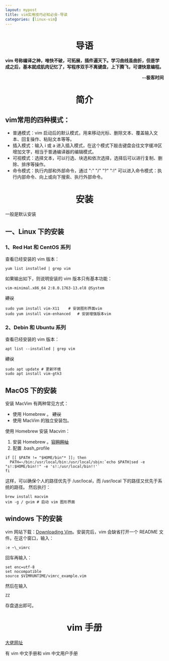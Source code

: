 ```yaml
---
layout: mypost
title: vim实用技巧必知必会-导读
categories: [linux-vim]
---
```


# <center>导语</center>
**vim 号称编译之神，唯快不破，可拓展，插件遍天下。学习曲线虽曲折，但是学成之后，基本就成肌肉记忆了，写程序双手不离键盘，上下腾飞，可谓快意编程。**
<br>
**<p style="text-align:right">--极客时间</p>**

# <center>简介</center>
## vim常用的四种模式：
- 普通模式：vim 启动后的默认模式，用来移动光标、删除文本、覆盖输入文本、回复操作、粘贴文本等等。
- 插入模式：输入 i 或 a 进入插入模式，在这个模式下敲击键盘会往文字缓冲区增加文字，相当于普通编译器的编辑模式。
- 可视模式：选择文本，可以行选、块选和依次选择，选择后可以进行复制、删除、排序等操作。
- 命令模式：执行内部和外部命令，通过 ":" "/" "?" ":!" 可以进入命令模式：执行内部命令、向上或向下搜索、执行外部命令。

# <center>安装</center>
一般是默认安装
## 一、Linux 下的安装
### 1、Red Hat 和 CentOS 系列
查看已经安装的 vim 版本：
```
yum list installed | grep vim
```
如果输出如下，则说明安装的 vim 版本只有基本功能：
```
vim-minimal.x86_64 2:8.0.1763-13.el8 @System
```
~~建议~~
```
sudo yum install vim-X11    # 安装图形界面vim
sudo yum install vim-enhanced   # 安装增强版本vim
```
### 2、Debin 和 Ubuntu 系列
查看已经安装的 vim 版本：
```
apt list --installed | grep vim
```
~~建议~~
```
sudo apt update # 更新环境
sudo apt install vim-gtk3 
```
## MacOS 下的安装
安装 MacVim 有两种常见方式：
- 使用 Homebrew 。 ~~建议~~
- 使用 MacVim 的独立安装包。

使用 Homebrew 安装 Macvim：
1. 安装 Homebrew 。<a href='https://brew.sh/index_zh-cn'>~~官网网址~~</a>
2. 配置 .bash_profile
```
if [[ $PATH != "$HOME/bin"* ]]; then
  PATH=~/bin:/usr/local/bin:/usr/local/sbin:`echo $PATH|sed -e "s!:$HOME/bin!!" -e 's!:/usr/local/bin!!'`
fi
```

这样，可以确保个人的路径优先于 /usr/local，而 /usr/local 下的路径又优先于系统的路径。
然后执行：
```
brew install macvim
vim -g / gvim # 启动 vim 图形界面
```
## windows 下的安装
vim 网站下载：<a href='https://www.vim.org/download.php#pc'>Downloading Vim</a>。安装完后，vim 会缺省打开一个 README 文件。在这个窗口，输入：
``` 
:e ~\_vimrc 
```
回车再输入：
```
set enc=utf-8
set nocompatible
source $VIMRUNTIME/vimrc_example.vim
```
然后在输入
```
ZZ
```
存盘退出即可。

# <center>vim 手册</center>
<a href='https://github.com/yianwillis/vimcdoc/releases'>大佬网址</a>

有 vim 中文手册和 vim 中文用户手册